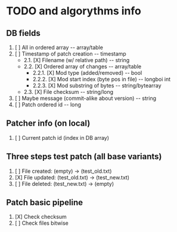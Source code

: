 # TODO and algorythms info

## DB fields

1. [ ] All in ordered array -- array/table
2. [ ] Timestamp of patch creation -- timestamp
   - 2.1. [X] Filename (w/ relative path) -- string
   - 2.2. [X] Ordered array of changes -- array/table
     - 2.2.1. [X] Mod type (added/removed) -- bool
     - 2.2.2. [X] Mod start index (byte pos in file) -- longboi int
     - 2.2.3. [X] Mod substring of bytes -- string/bytearray
   - 2.3. [X] File checksum -- string/long
3. [ ] Maybe message (commit-alike about version) -- string
4. [ ] Patch ordered id -- long

## Patcher info (on local)

1. [ ] Current patch id (index in DB array)

## Three steps test patch (all base variants)

1. [ ] File created: (empty) -> (test_old.txt)
2. [X] File updated: (test_old.txt) -> (test_new.txt)
3. [ ] File deleted: (test_new.txt) -> (empty)

## Patch basic pipeline

1. [X] Check checksum
2. [ ] Check files bitwise
